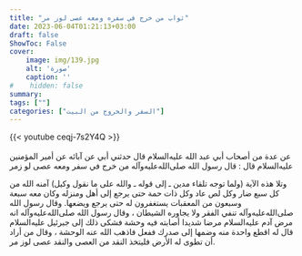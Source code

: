 ```yaml
---
title: "ثواب من خرج في سفره ومعه عصى لوز مر"
date: 2023-06-04T01:21:13+03:00
draft: false
ShowToc: False
cover:
    image: img/139.jpg
    alt: 'صورة'
    caption: ''
#    hidden: false
summary: 
tags: [""]
categories: ["السفر والخروج من البيت"]
---
```

{{< youtube ceqj-7s2Y4Q >}}  
 <br>
عن عدة
من أصحاب أبي عبد الله عليه‌السلام قال حدثني أبي عن آبائه عن أمير المؤمنين عليه‌السلام
قال : قال رسول الله صلى‌الله‌عليه‌وآله من خرج في سفر ومعه عصى لو زمر
 
وتلا هذه الآية (ولما توجه تلقاء مدين ـ إلى قوله ـ والله على ما نقول
وكيل) آمنه الله من كل سبع ضار وكل لص عاد وكل ذات حمة حتى
يرجع إلى أهل ومنزله وكان معه سبعة وسبعون من المعقبات يستغفرون
له حتى يرجع ويضعها. وقال رسول الله صلى‌الله‌عليه‌وآله تنفي الفقر ولا يجاوره
الشيطان ، وقال رسول الله صلى‌الله‌عليه‌وآله انه مرض آدم عليه‌السلام مرضا شديدا أصابته
فيه وحشة فشكى ذلك إلى جبرئيل عليه‌السلام قال له اقطع واحدة منه وضمها
إلى صدرك ففعل فاذهب الله عنه الوحشة ، وقال من أراد أن تطوى له
الأرض فليتخذ النقد من العصى والنقد عصى لوز مر.



